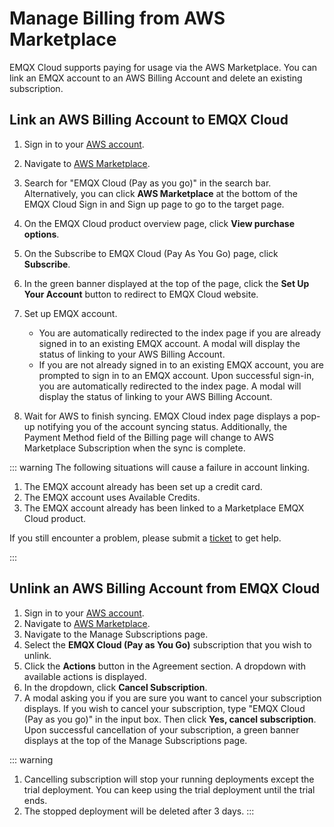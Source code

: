 # Manage Billing from AWS Marketplace

EMQX Cloud supports paying for usage via the AWS Marketplace. You can link an EMQX account to an AWS Billing Account and delete an existing subscription.


## Link an AWS Billing Account to EMQX Cloud

1. Sign in to your [AWS account](https://aws.amazon.com/cn/console/).
2. Navigate to [AWS Marketplace](https://aws.amazon.com/marketplace).
3. Search for "EMQX Cloud (Pay as you go)" in the search bar. Alternatively, you can click **AWS Marketplace** at the bottom of the EMQX Cloud Sign in and Sign up page to go to the target page.
4. On the EMQX Cloud product overview page, click **View purchase options**.
5. On the Subscribe to EMQX Cloud (Pay As You Go) page, click **Subscribe**.
6. In the green banner displayed at the top of the page, click the **Set Up Your Account** button to redirect to EMQX Cloud website. 
7. Set up EMQX account.

	- You are automatically redirected to the index page if you are already signed in to an existing EMQX account. A modal will display the status of linking to your AWS Billing Account.
	- If you are not already signed in to an existing EMQX account, you are prompted to sign in to an EMQX account. Upon successful sign-in, you are automatically redirected to the index page. A modal will display the status of linking to your AWS Billing Account.
8. Wait for AWS to finish syncing.
	EMQX Cloud index page displays a pop-up notifying you of the account syncing status. Additionally, the Payment Method field of the Billing page will change to AWS Marketplace Subscription when the sync is complete.

::: warning
The following situations will cause a failure in account linking.

1. The EMQX account already has been set up a credit card.
2. The EMQX account uses Available Credits.
3. The EMQX account already has been linked to a Marketplace EMQX Cloud product.

If you still encounter a problem, please submit a [ticket](../feature/tickets.md) to get help.

:::


## Unlink an AWS Billing Account from EMQX Cloud

1. Sign in to your [AWS account](https://aws.amazon.com/cn/console/).
2. Navigate to [AWS Marketplace](https://aws.amazon.com/marketplace).
3. Navigate to the Manage Subscriptions page.
4. Select the **EMQX Cloud (Pay as You Go)** subscription that you wish to unlink.
5. Click the **Actions** button in the Agreement section. A dropdown with available actions is displayed.
6. In the dropdown, click **Cancel Subscription**.
7. A modal asking you if you are sure you want to cancel your subscription displays. If you wish to cancel your subscription, type "EMQX Cloud (Pay as you go)" in the input box. Then click **Yes, cancel subscription**. Upon successful cancellation of your subscription, a green banner displays at the top of the Manage Subscriptions page.

::: warning
1. Cancelling subscription will stop your running deployments except the trial deployment. You can keep using the trial deployment until the trial ends.
2. The stopped deployment will be deleted after 3 days.
:::



